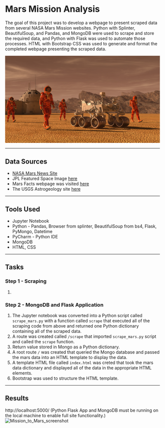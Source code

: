# Mars Mission Analysis
The goal of this project was to develop a webpage to present scraped data from several NASA Mars Mission websites. Python with Splinter, BeautifulSoup, and Pandas, and MongoDB were used to scrape and store the required data, and Python with Flask was used to automate those processes. HTML with Bootstrap CSS was used to generate and format the completed webpage presenting the scraped data.

![mission_to_mars](Images/mission_to_mars.png)

---
## Data Sources
* [NASA Mars News Site](https://mars.nasa.gov/news/) 
* JPL Featured Space Image [here](https://www.jpl.nasa.gov/spaceimages/?search=&category=Mars)
* Mars Facts webpage was visited [here](https://space-facts.com/mars/)
* The USGS Astrogeology site [here](https://astrogeology.usgs.gov/search/results?q=hemisphere+enhanced&k1=target&v1=Mars) 

---
## Tools Used
* Jupyter Notebook
* Python - Pandas, Browser from splinter, BeautifulSoup from bs4, Flask, PyMongo, Datetime
* PyCharm - Python IDE
* MongoDB
* HTML, CSS

---
## Tasks
### Step 1 - Scraping
1.  



### Step 2 - MongoDB and Flask Application
1.  The Jupyter notebook was converted into a Python script called `scrape_mars.py` with a function called `scrape` that executed all of the scraping code from above and returned one Python dictionary containing all of the scraped data.
2. A route was created called `/scrape` that imported `scrape_mars.py` script and called the `scrape` function.
3. Return value stored in Mongo as a Python dictionary.
4. A root route `/` was created that queried the Mongo database and passed the mars data into an HTML template to display the data.
5. A template HTML file called `index.html` was creted that took the mars data dictionary and displayed all of the data in the appropriate HTML elements. 
6. Bootstrap was used to structure the HTML template.

---
## Results
http://localhost:5000/ (Python Flask App and MongoDB must be running on the local machine to enable full site functionality.)
![Mission_to_Mars_screenshot](https://user-images.githubusercontent.com/64673015/103445542-34599680-4c3b-11eb-9038-2f4680dc2e4e.PNG)






